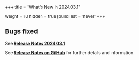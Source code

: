 +++
title = "What's New in 2024.03.1"

weight = 10
hidden = true
[build]
  list = 'never'
+++

## Bugs fixed

See [**Release Notes 2024.03.1**](https://github.com/OPM/ResInsight/releases/tag/v2024.03.1)

See [**Release Notes on GitHub**](https://github.com/OPM/ResInsight/releases/) for further details and information.
